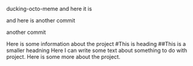  ducking-octo-meme
and here it is

and here is another commit

another commit

Here is some information about the project
#This is heading
##This is a smaller headning
Here I can write some text about something to do with project.
Here is some more about the project.


